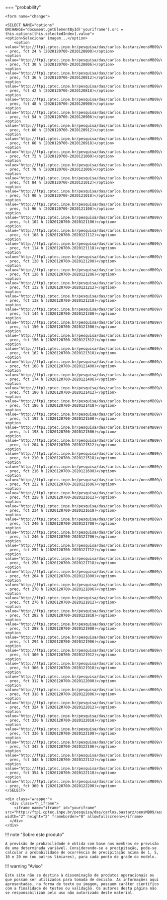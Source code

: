 

=== "probability"

    <form name="change">
    
    <SELECT NAME="options" ONCHANGE="document.getElementById('youriframe').src = this.options[this.selectedIndex].value">
    <option>Selecionar imagem...</option>
        <option value="http://ftp1.cptec.inpe.br/pesquisa/das/carlos.bastarz/oensMB09/exps/gnu_egeon_m128p_p64p/prod/probability/2020120700/prec20201207002020120800.png">probability - prec, fct 24 h (2020120700-2020120800)</option>
    <option value="http://ftp1.cptec.inpe.br/pesquisa/das/carlos.bastarz/oensMB09/exps/gnu_egeon_m128p_p64p/prod/probability/2020120700/prec20201207002020120806.png">probability - prec, fct 30 h (2020120700-2020120806)</option>
    <option value="http://ftp1.cptec.inpe.br/pesquisa/das/carlos.bastarz/oensMB09/exps/gnu_egeon_m128p_p64p/prod/probability/2020120700/prec20201207002020120812.png">probability - prec, fct 36 h (2020120700-2020120812)</option>
    <option value="http://ftp1.cptec.inpe.br/pesquisa/das/carlos.bastarz/oensMB09/exps/gnu_egeon_m128p_p64p/prod/probability/2020120700/prec20201207002020120818.png">probability - prec, fct 42 h (2020120700-2020120818)</option>
    <option value="http://ftp1.cptec.inpe.br/pesquisa/das/carlos.bastarz/oensMB09/exps/gnu_egeon_m128p_p64p/prod/probability/2020120700/prec20201207002020120900.png">probability - prec, fct 48 h (2020120700-2020120900)</option>
    <option value="http://ftp1.cptec.inpe.br/pesquisa/das/carlos.bastarz/oensMB09/exps/gnu_egeon_m128p_p64p/prod/probability/2020120700/prec20201207002020120906.png">probability - prec, fct 54 h (2020120700-2020120906)</option>
    <option value="http://ftp1.cptec.inpe.br/pesquisa/das/carlos.bastarz/oensMB09/exps/gnu_egeon_m128p_p64p/prod/probability/2020120700/prec20201207002020120912.png">probability - prec, fct 60 h (2020120700-2020120912)</option>
    <option value="http://ftp1.cptec.inpe.br/pesquisa/das/carlos.bastarz/oensMB09/exps/gnu_egeon_m128p_p64p/prod/probability/2020120700/prec20201207002020120918.png">probability - prec, fct 66 h (2020120700-2020120918)</option>
    <option value="http://ftp1.cptec.inpe.br/pesquisa/das/carlos.bastarz/oensMB09/exps/gnu_egeon_m128p_p64p/prod/probability/2020120700/prec20201207002020121000.png">probability - prec, fct 72 h (2020120700-2020121000)</option>
    <option value="http://ftp1.cptec.inpe.br/pesquisa/das/carlos.bastarz/oensMB09/exps/gnu_egeon_m128p_p64p/prod/probability/2020120700/prec20201207002020121006.png">probability - prec, fct 78 h (2020120700-2020121006)</option>
    <option value="http://ftp1.cptec.inpe.br/pesquisa/das/carlos.bastarz/oensMB09/exps/gnu_egeon_m128p_p64p/prod/probability/2020120700/prec20201207002020121012.png">probability - prec, fct 84 h (2020120700-2020121012)</option>
    <option value="http://ftp1.cptec.inpe.br/pesquisa/das/carlos.bastarz/oensMB09/exps/gnu_egeon_m128p_p64p/prod/probability/2020120700/prec20201207002020121018.png">probability - prec, fct 90 h (2020120700-2020121018)</option>
    <option value="http://ftp1.cptec.inpe.br/pesquisa/das/carlos.bastarz/oensMB09/exps/gnu_egeon_m128p_p64p/prod/probability/2020120700/prec20201207002020121100.png">probability - prec, fct 96 h (2020120700-2020121100)</option>
    <option value="http://ftp1.cptec.inpe.br/pesquisa/das/carlos.bastarz/oensMB09/exps/gnu_egeon_m128p_p64p/prod/probability/2020120700/prec20201207002020121106.png">probability - prec, fct 102 h (2020120700-2020121106)</option>
    <option value="http://ftp1.cptec.inpe.br/pesquisa/das/carlos.bastarz/oensMB09/exps/gnu_egeon_m128p_p64p/prod/probability/2020120700/prec20201207002020121112.png">probability - prec, fct 108 h (2020120700-2020121112)</option>
    <option value="http://ftp1.cptec.inpe.br/pesquisa/das/carlos.bastarz/oensMB09/exps/gnu_egeon_m128p_p64p/prod/probability/2020120700/prec20201207002020121118.png">probability - prec, fct 114 h (2020120700-2020121118)</option>
    <option value="http://ftp1.cptec.inpe.br/pesquisa/das/carlos.bastarz/oensMB09/exps/gnu_egeon_m128p_p64p/prod/probability/2020120700/prec20201207002020121200.png">probability - prec, fct 120 h (2020120700-2020121200)</option>
    <option value="http://ftp1.cptec.inpe.br/pesquisa/das/carlos.bastarz/oensMB09/exps/gnu_egeon_m128p_p64p/prod/probability/2020120700/prec20201207002020121206.png">probability - prec, fct 126 h (2020120700-2020121206)</option>
    <option value="http://ftp1.cptec.inpe.br/pesquisa/das/carlos.bastarz/oensMB09/exps/gnu_egeon_m128p_p64p/prod/probability/2020120700/prec20201207002020121212.png">probability - prec, fct 132 h (2020120700-2020121212)</option>
    <option value="http://ftp1.cptec.inpe.br/pesquisa/das/carlos.bastarz/oensMB09/exps/gnu_egeon_m128p_p64p/prod/probability/2020120700/prec20201207002020121218.png">probability - prec, fct 138 h (2020120700-2020121218)</option>
    <option value="http://ftp1.cptec.inpe.br/pesquisa/das/carlos.bastarz/oensMB09/exps/gnu_egeon_m128p_p64p/prod/probability/2020120700/prec20201207002020121300.png">probability - prec, fct 144 h (2020120700-2020121300)</option>
    <option value="http://ftp1.cptec.inpe.br/pesquisa/das/carlos.bastarz/oensMB09/exps/gnu_egeon_m128p_p64p/prod/probability/2020120700/prec20201207002020121306.png">probability - prec, fct 150 h (2020120700-2020121306)</option>
    <option value="http://ftp1.cptec.inpe.br/pesquisa/das/carlos.bastarz/oensMB09/exps/gnu_egeon_m128p_p64p/prod/probability/2020120700/prec20201207002020121312.png">probability - prec, fct 156 h (2020120700-2020121312)</option>
    <option value="http://ftp1.cptec.inpe.br/pesquisa/das/carlos.bastarz/oensMB09/exps/gnu_egeon_m128p_p64p/prod/probability/2020120700/prec20201207002020121318.png">probability - prec, fct 162 h (2020120700-2020121318)</option>
    <option value="http://ftp1.cptec.inpe.br/pesquisa/das/carlos.bastarz/oensMB09/exps/gnu_egeon_m128p_p64p/prod/probability/2020120700/prec20201207002020121400.png">probability - prec, fct 168 h (2020120700-2020121400)</option>
    <option value="http://ftp1.cptec.inpe.br/pesquisa/das/carlos.bastarz/oensMB09/exps/gnu_egeon_m128p_p64p/prod/probability/2020120700/prec20201207002020121406.png">probability - prec, fct 174 h (2020120700-2020121406)</option>
    <option value="http://ftp1.cptec.inpe.br/pesquisa/das/carlos.bastarz/oensMB09/exps/gnu_egeon_m128p_p64p/prod/probability/2020120700/prec20201207002020121412.png">probability - prec, fct 180 h (2020120700-2020121412)</option>
    <option value="http://ftp1.cptec.inpe.br/pesquisa/das/carlos.bastarz/oensMB09/exps/gnu_egeon_m128p_p64p/prod/probability/2020120700/prec20201207002020121418.png">probability - prec, fct 186 h (2020120700-2020121418)</option>
    <option value="http://ftp1.cptec.inpe.br/pesquisa/das/carlos.bastarz/oensMB09/exps/gnu_egeon_m128p_p64p/prod/probability/2020120700/prec20201207002020121500.png">probability - prec, fct 192 h (2020120700-2020121500)</option>
    <option value="http://ftp1.cptec.inpe.br/pesquisa/das/carlos.bastarz/oensMB09/exps/gnu_egeon_m128p_p64p/prod/probability/2020120700/prec20201207002020121506.png">probability - prec, fct 198 h (2020120700-2020121506)</option>
    <option value="http://ftp1.cptec.inpe.br/pesquisa/das/carlos.bastarz/oensMB09/exps/gnu_egeon_m128p_p64p/prod/probability/2020120700/prec20201207002020121512.png">probability - prec, fct 204 h (2020120700-2020121512)</option>
    <option value="http://ftp1.cptec.inpe.br/pesquisa/das/carlos.bastarz/oensMB09/exps/gnu_egeon_m128p_p64p/prod/probability/2020120700/prec20201207002020121518.png">probability - prec, fct 210 h (2020120700-2020121518)</option>
    <option value="http://ftp1.cptec.inpe.br/pesquisa/das/carlos.bastarz/oensMB09/exps/gnu_egeon_m128p_p64p/prod/probability/2020120700/prec20201207002020121600.png">probability - prec, fct 216 h (2020120700-2020121600)</option>
    <option value="http://ftp1.cptec.inpe.br/pesquisa/das/carlos.bastarz/oensMB09/exps/gnu_egeon_m128p_p64p/prod/probability/2020120700/prec20201207002020121606.png">probability - prec, fct 222 h (2020120700-2020121606)</option>
    <option value="http://ftp1.cptec.inpe.br/pesquisa/das/carlos.bastarz/oensMB09/exps/gnu_egeon_m128p_p64p/prod/probability/2020120700/prec20201207002020121612.png">probability - prec, fct 228 h (2020120700-2020121612)</option>
    <option value="http://ftp1.cptec.inpe.br/pesquisa/das/carlos.bastarz/oensMB09/exps/gnu_egeon_m128p_p64p/prod/probability/2020120700/prec20201207002020121618.png">probability - prec, fct 234 h (2020120700-2020121618)</option>
    <option value="http://ftp1.cptec.inpe.br/pesquisa/das/carlos.bastarz/oensMB09/exps/gnu_egeon_m128p_p64p/prod/probability/2020120700/prec20201207002020121700.png">probability - prec, fct 240 h (2020120700-2020121700)</option>
    <option value="http://ftp1.cptec.inpe.br/pesquisa/das/carlos.bastarz/oensMB09/exps/gnu_egeon_m128p_p64p/prod/probability/2020120700/prec20201207002020121706.png">probability - prec, fct 246 h (2020120700-2020121706)</option>
    <option value="http://ftp1.cptec.inpe.br/pesquisa/das/carlos.bastarz/oensMB09/exps/gnu_egeon_m128p_p64p/prod/probability/2020120700/prec20201207002020121712.png">probability - prec, fct 252 h (2020120700-2020121712)</option>
    <option value="http://ftp1.cptec.inpe.br/pesquisa/das/carlos.bastarz/oensMB09/exps/gnu_egeon_m128p_p64p/prod/probability/2020120700/prec20201207002020121718.png">probability - prec, fct 258 h (2020120700-2020121718)</option>
    <option value="http://ftp1.cptec.inpe.br/pesquisa/das/carlos.bastarz/oensMB09/exps/gnu_egeon_m128p_p64p/prod/probability/2020120700/prec20201207002020121800.png">probability - prec, fct 264 h (2020120700-2020121800)</option>
    <option value="http://ftp1.cptec.inpe.br/pesquisa/das/carlos.bastarz/oensMB09/exps/gnu_egeon_m128p_p64p/prod/probability/2020120700/prec20201207002020121806.png">probability - prec, fct 270 h (2020120700-2020121806)</option>
    <option value="http://ftp1.cptec.inpe.br/pesquisa/das/carlos.bastarz/oensMB09/exps/gnu_egeon_m128p_p64p/prod/probability/2020120700/prec20201207002020121812.png">probability - prec, fct 276 h (2020120700-2020121812)</option>
    <option value="http://ftp1.cptec.inpe.br/pesquisa/das/carlos.bastarz/oensMB09/exps/gnu_egeon_m128p_p64p/prod/probability/2020120700/prec20201207002020121818.png">probability - prec, fct 282 h (2020120700-2020121818)</option>
    <option value="http://ftp1.cptec.inpe.br/pesquisa/das/carlos.bastarz/oensMB09/exps/gnu_egeon_m128p_p64p/prod/probability/2020120700/prec20201207002020121900.png">probability - prec, fct 288 h (2020120700-2020121900)</option>
    <option value="http://ftp1.cptec.inpe.br/pesquisa/das/carlos.bastarz/oensMB09/exps/gnu_egeon_m128p_p64p/prod/probability/2020120700/prec20201207002020121906.png">probability - prec, fct 294 h (2020120700-2020121906)</option>
    <option value="http://ftp1.cptec.inpe.br/pesquisa/das/carlos.bastarz/oensMB09/exps/gnu_egeon_m128p_p64p/prod/probability/2020120700/prec20201207002020121912.png">probability - prec, fct 300 h (2020120700-2020121912)</option>
    <option value="http://ftp1.cptec.inpe.br/pesquisa/das/carlos.bastarz/oensMB09/exps/gnu_egeon_m128p_p64p/prod/probability/2020120700/prec20201207002020121918.png">probability - prec, fct 306 h (2020120700-2020121918)</option>
    <option value="http://ftp1.cptec.inpe.br/pesquisa/das/carlos.bastarz/oensMB09/exps/gnu_egeon_m128p_p64p/prod/probability/2020120700/prec20201207002020122000.png">probability - prec, fct 312 h (2020120700-2020122000)</option>
    <option value="http://ftp1.cptec.inpe.br/pesquisa/das/carlos.bastarz/oensMB09/exps/gnu_egeon_m128p_p64p/prod/probability/2020120700/prec20201207002020122006.png">probability - prec, fct 318 h (2020120700-2020122006)</option>
    <option value="http://ftp1.cptec.inpe.br/pesquisa/das/carlos.bastarz/oensMB09/exps/gnu_egeon_m128p_p64p/prod/probability/2020120700/prec20201207002020122012.png">probability - prec, fct 324 h (2020120700-2020122012)</option>
    <option value="http://ftp1.cptec.inpe.br/pesquisa/das/carlos.bastarz/oensMB09/exps/gnu_egeon_m128p_p64p/prod/probability/2020120700/prec20201207002020122018.png">probability - prec, fct 330 h (2020120700-2020122018)</option>
    <option value="http://ftp1.cptec.inpe.br/pesquisa/das/carlos.bastarz/oensMB09/exps/gnu_egeon_m128p_p64p/prod/probability/2020120700/prec20201207002020122100.png">probability - prec, fct 336 h (2020120700-2020122100)</option>
    <option value="http://ftp1.cptec.inpe.br/pesquisa/das/carlos.bastarz/oensMB09/exps/gnu_egeon_m128p_p64p/prod/probability/2020120700/prec20201207002020122106.png">probability - prec, fct 342 h (2020120700-2020122106)</option>
    <option value="http://ftp1.cptec.inpe.br/pesquisa/das/carlos.bastarz/oensMB09/exps/gnu_egeon_m128p_p64p/prod/probability/2020120700/prec20201207002020122112.png">probability - prec, fct 348 h (2020120700-2020122112)</option>
    <option value="http://ftp1.cptec.inpe.br/pesquisa/das/carlos.bastarz/oensMB09/exps/gnu_egeon_m128p_p64p/prod/probability/2020120700/prec20201207002020122118.png">probability - prec, fct 354 h (2020120700-2020122118)</option>
    <option value="http://ftp1.cptec.inpe.br/pesquisa/das/carlos.bastarz/oensMB09/exps/gnu_egeon_m128p_p64p/prod/probability/2020120700/prec20201207002020122200.png">probability - prec, fct 360 h (2020120700-2020122200)</option>
    </SELECT>
    
    <div class="wrapper">
      <div class="h_iframe">
        <iframe name="iframe" id="youriframe" src="http://ftp1.cptec.inpe.br/pesquisa/das/carlos.bastarz/oensMB09/assets/white_bkg.png" width="2" height="2" frameborder="0" allowfullscreen></iframe>
      </div>
    </div>


!!! note "Sobre este produto"

    A previsão de probabilidade é obtida com base nos membros de previsão de uma determinada variável. Considerando-se a precipitação, pode-se calcular a probabilidade de ocorrência de precipitação acima de 1, 5, 10 e 20 mm (ou outros limiares), para cada ponto de grade do modelo.

!!! warning "Aviso"

    Este site não se destina à disseminação de produtos operacionais ou que possam ser utilizados para tomada de decisão. As informações aqui apresentadas, na forma de texto ou imagem, possuem caráter científico com a finalidade de testes ou validação. Os autores desta página não se responsabilizam pelo uso não autorizado deste material.
